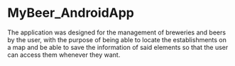 # MyBeer_AndroidApp
The application was designed for the management of breweries and beers by the user, with the purpose of being able to locate the establishments on a map and be able to save the information of said elements so that the user can access them whenever they want.
